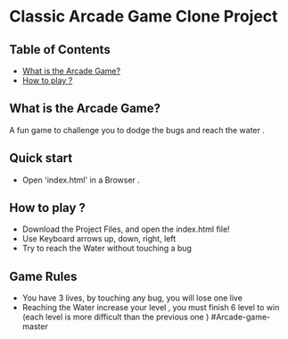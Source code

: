# Classic Arcade Game Clone Project

## Table of Contents

* [What is the Arcade Game?](#What-is-the-Arcade-Game)
* [How to play ?](#How-to-play )

## What is the Arcade Game?
A fun game to challenge you to dodge the bugs and reach the water .

## Quick start
*  Open 'index.html' in a Browser .

## How to play ?
* Download the Project Files, and open the index.html file!
* Use Keyboard arrows up, down, right, left
* Try to reach the Water without touching a bug
## Game Rules
* You have 3 lives, by touching any bug, you will lose one live
* Reaching the Water increase your level , you must finish 6 level to win (each level is more difficult than the previous one )
#Arcade-game-master

